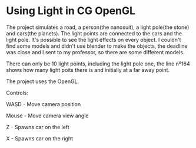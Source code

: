 # Using Light in CG OpenGL
The project simulates a road, a person(the nanosuit), a light pole(the stone) and cars(the planets). The light points are connected to the cars and the light pole. It's possible to see the light effects on every object. I couldn't find some models and didn't use blender to make the objects, the deadline was close and I sent to my professor, so there are some different models.

There can only be 10 light points, including the light pole one, the line nº164 shows how many light poits there is and initially at a far away point.


The project uses the OpenGL.

Controls:

WASD - Move camera position

Mouse - Move camera view angle

Z - Spawns car on the left

X - Spawns car on the right

